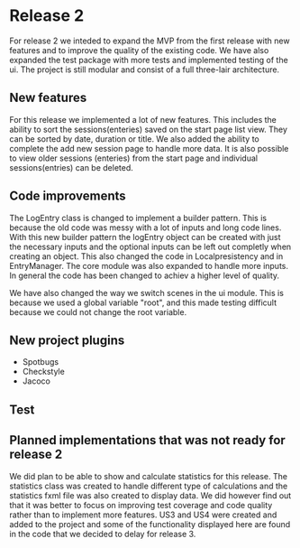 # Release 2

For release 2 we inteded to expand the MVP from the first release with new features and to improve the quality of the existing code. We have also expanded the test package with more tests and implemented testing of the ui. The project is still modular and consist of a full three-lair architecture. 

## New features

For this release we implemented a lot of new features. This includes the ability to sort the sessions(enteries) saved on the start page list view. They can be sorted by date, duration or title. We also added the ability to complete the add new session page to handle more data. It is also possible to view older sessions (enteries) from the start page and individual sessions(entries) can be deleted. 

## Code improvements
The LogEntry class is changed to implement a builder pattern. This is because the old code was messy with a lot of inputs and long code lines. With this new builder pattern the logEntry object can be created with just the necessary inputs and the optional inputs can be left out completly when creating an object. This also changed the code in Localpresistency and in EntryManager. The core module was also expanded to handle more inputs. In general the code has been changed to achiev a higher level of quality.

We have also changed the way we switch scenes in the ui module. This is because we used a global variable "root", and this made testing difficult because we could not change the root variable.

## New project plugins
- Spotbugs
- Checkstyle
- Jacoco

## Test




## Planned implementations that was not ready for release 2
We did plan to be able to show and calculate statistics for this release. The statistics class was created to handle different type of calculations and the statistics fxml file was also created to display data. We did however find out that it was better to focus on improving test coverage and code quality rather than to implement more features. US3 and US4 were created and added to the project and some of the functionality displayed here are found in the code that we decided to delay for release 3. 







